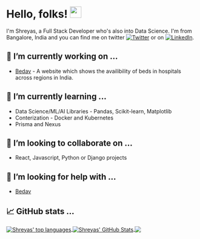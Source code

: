 # Hello, folks! <img src="https://raw.githubusercontent.com/MartinHeinz/MartinHeinz/master/wave.gif" width="30px">

I'm Shreyas, a Full Stack Developer who's also into Data Science. I'm from Bangalore, India and you can find me on twitter [![Twitter][1.2]][1] or on   [![LinkedIn][2.2]][2].

## 🔭 I’m currently working on ...

- [Bedav](https://bedav.org) - A website which shows the availibility of beds in hospitals across regions in India.

## 🌱 I’m currently learning ...

- Data Science/ML/AI Libraries - Pandas, Scikit-learn, Matplotlib
- Conterization - Docker and Kubernetes
- Prisma and Nexus

## 👯 I’m looking to collaborate on ...

- React, Javascript, Python or Django projects

## 🤔 I’m looking for help with ...

- [Bedav](https://github.com/shreyas44/bedav)

<!---
- 💬 Ask me about ...
- 📫 How to reach me: ...
- 😄 Pronouns: ...
- ⚡ Fun fact: ...
-->

## 📈 GitHub stats ...

<a href="https://github.com/shreyas44/shreyas44">
  <img align="center" src="https://github-readme-stats.vercel.app/api/top-langs/?username=shreyas44&hide=php,dockerfile&title_color=ffffff&text_color=c9cacc&icon_color=ce3691&bg_color=1d1f21" alt="Shreyas' top languages"/>
</a>
<a href="https://github.com/shreyas44/shreyas44">
  <img align="center" src="https://github-readme-stats.vercel.app/api?username=shreyas44&show_icons=true&line_height=27&count_private=true&title_color=ffffff&text_color=c9cacc&icon_color=ce3691&bg_color=1d1f21" alt="Shreyas' GitHub Stats" />
</a>
<a href="https://github.com/shreyas44/bedav">
  <img align="center" src="https://github-readme-stats.vercel.app/api/pin/?username=shreyas44&repo=bedav&title_color=ffffff&text_color=c9cacc&icon_color=ce3691&bg_color=1d1f21" />
</a>

<!-- Icons -->

[1.2]: http://i.imgur.com/wWzX9uB.png (twitter icon without padding)
[2.2]: https://raw.githubusercontent.com/MartinHeinz/MartinHeinz/master/linkedin-3-16.png (LinkedIn icon without padding)

<!-- Links to your social media accounts -->

[1]: https://twitter.com/shreyas4_
[2]: https://www.linkedin.com/in/shreyas-sreenivas/
